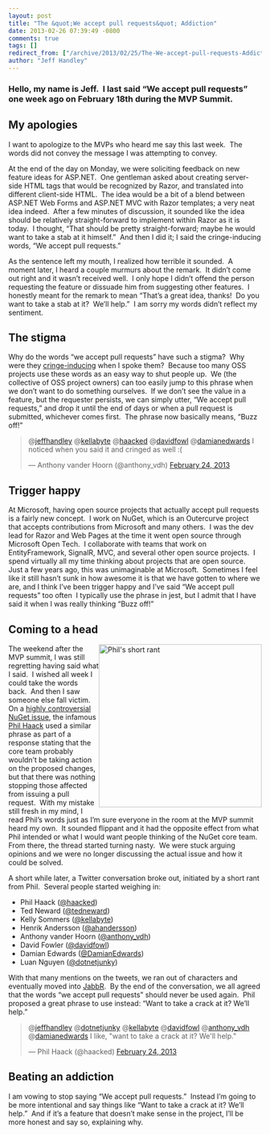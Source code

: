 ```yaml
---
layout: post
title: "The &quot;We accept pull requests&quot; Addiction"
date: 2013-02-26 07:39:49 -0800
comments: true
tags: []
redirect_from: ["/archive/2013/02/25/The-We-accept-pull-requests-Addiction.aspx/", "/archive/2013/02/25/the-we-accept-pull-requests-addiction.aspx"]
author: "Jeff Handley"
---
```

<!-- more -->
<h3>Hello, my name is Jeff.  I last said “We accept pull requests” one week ago on February 18th during the MVP Summit.</h3>  <h2>My apologies</h2>  <p>I want to apologize to the MVPs who heard me say this last week.  The words did not convey the message I was attempting to convey.</p>  <p>At the end of the day on Monday, we were soliciting feedback on new feature ideas for ASP.NET.  One gentleman asked about creating server-side HTML tags that would be recognized by Razor, and translated into different client-side HTML.  The idea would be a bit of a blend between ASP.NET Web Forms and ASP.NET MVC with Razor templates; a very neat idea indeed.  After a few minutes of discussion, it sounded like the idea should be relatively straight-forward to implement within Razor as it is today.  I thought, “That should be pretty straight-forward; maybe he would want to take a stab at it himself.”  And then I did it; I said the cringe-inducing words, “We accept pull requests.”</p>  <p>As the sentence left my mouth, I realized how terrible it sounded.  A moment later, I heard a couple murmurs about the remark.  It didn’t come out right and it wasn’t received well.  I only hope I didn’t offend the person requesting the feature or dissuade him from suggesting other features.  I honestly meant for the remark to mean “That’s a great idea, thanks!  Do you want to take a stab at it?  We’ll help.”  I am sorry my words didn’t reflect my sentiment.</p>  <h2>The stigma</h2>  <p>Why do the words “we accept pull requests” have such a stigma?  Why were they <a href="https://twitter.com/anthony_vdh/status/305570942724231168" target="_blank">cringe-inducing</a> when I spoke them?  Because too many OSS projects use these words as an easy way to shut people up.  We (the collective of OSS project owners) can too easily jump to this phrase when we don’t want to do something ourselves.  If we don’t see the value in a feature, but the requester persists, we can simply utter, “We accept pull requests,” and drop it until the end of days or when a pull request is submitted, whichever comes first.  The phrase now basically means, “Buzz off!”</p>

<blockquote class="twitter-tweet"><p>@<a href="https://twitter.com/jeffhandley">jeffhandley</a> @<a href="https://twitter.com/kellabyte">kellabyte</a> @<a href="https://twitter.com/haacked">haacked</a> @<a href="https://twitter.com/davidfowl">davidfowl</a> @<a href="https://twitter.com/damianedwards">damianedwards</a> I noticed when you said it and cringed as well :(</p>— Anthony vander Hoorn (@anthony_vdh) <a href="https://twitter.com/anthony_vdh/status/305570942724231168">February 24, 2013</a></blockquote>
<script async="" src="//platform.twitter.com/widgets.js" charset="utf-8"></script>

<h2>Trigger happy</h2>  <p>At Microsoft, having open source projects that actually accept pull requests is a fairly new concept.  I work on NuGet, which is an Outercurve project that accepts contributions from Microsoft and many others.  I was the dev lead for Razor and Web Pages at the time it went open source through Microsoft Open Tech.  I collaborate with teams that work on EntityFramework, SignalR, MVC, and several other open source projects.  I spend virtually all my time thinking about projects that are open source.  Just a few years ago, this was unimaginable at Microsoft.  Sometimes I feel like it still hasn’t sunk in how awesome it is that we have gotten to where we are, and I think I’ve been trigger happy and I’ve said “We accept pull requests” too often  I typically use the phrase in jest, but I admit that I have said it when I was really thinking “Buzz off!”</p>  <h2>Coming to a head</h2>  <p><a title="View the start of the twitter conversation" href="https://twitter.com/haacked/status/305517043237662721" target="_blank"><img title="Phil's short rant" style="border-left-width: 0px; border-right-width: 0px; border-bottom-width: 0px; margin-left: 0px; display: inline; border-top-width: 0px; margin-right: 0px" border="0" alt="Phil's short rant" align="right" src="http://jeffhandley.com/images/jeffhandley_com/WindowsLiveWriter/DirtyWordsWeacceptpullrequests_F213/image_3.png" width="324" /></a>The weekend after the MVP summit, I was still regretting having said what I said.  I wished all week I could take the words back.  And then I saw someone else fall victim.  On a <a href="https://github.com/NuGet/NuGetGallery/issues/807">highly controversial NuGet issue</a>, the infamous <a href="http://haacked.com" target="_blank">Phil Haack</a> used a similar phrase as part of a response stating that the core team probably wouldn’t be taking action on the proposed changes, but that there was nothing stopping those affected from issuing a pull request.  With my mistake still fresh in my mind, I read Phil’s words just as I’m sure everyone in the room at the MVP summit heard my own.  It sounded flippant and it had the opposite effect from what Phil intended or what I would want people thinking of the NuGet core team.  From there, the thread started turning nasty.  We were stuck arguing opinions and we were no longer discussing the actual issue and how it could be solved.</p>  <p>A short while later, a Twitter conversation broke out, initiated by a short rant from Phil.  Several people started weighing in:</p>  <ul>   <li>Phil Haack (<a href="http://twitter.com/haacked" target="_blank">@haacked</a>) </li>    <li>Ted Neward (<a href="http://twitter.com/tedneward" target="_blank">@tedneward</a>) </li>    <li>Kelly Sommers (<a href="http://twitter.com/kellabyte" target="_blank">@kellabyte</a>) </li>    <li>Henrik Andersson (<a href="http://twitter.com/ahandersson" target="_blank">@ahandersson</a>) </li>    <li>Anthony vander Hoorn ‏(<a href="http://twitter.com/anthony_vdh" target="_blank">@anthony_vdh</a>) </li>    <li>David Fowler (<a href="http://twitter.com/davidfowl" target="_blank">@davidfowl</a>) </li>    <li>Damian Edwards (<a href="http://twitter.com/DamianEdwards" target="_blank">@DamianEdwards</a>) </li>    <li>Luan Nguyen (<a href="http://twitter.com/dotnetjunky" target="_blank">@dotnetjunky</a>) </li> </ul>  <p>With that many mentions on the tweets, we ran out of characters and eventually moved into <a href="https://jabbr.net/#/rooms/oss" target="_blank">JabbR</a>.  By the end of the conversation, we all agreed that the words “we accept pull requests” should never be used again.  Phil proposed a great phrase to use instead: “Want to take a crack at it? We’ll help.”</p>

<blockquote class="twitter-tweet"><p>@<a href="https://twitter.com/jeffhandley">jeffhandley</a> @<a href="https://twitter.com/dotnetjunky">dotnetjunky</a> @<a href="https://twitter.com/kellabyte">kellabyte</a> @<a href="https://twitter.com/davidfowl">davidfowl</a> @<a href="https://twitter.com/anthony_vdh">anthony_vdh</a> @<a href="https://twitter.com/damianedwards">damianedwards</a> I like, "want to take a crack at it? We'll help."</p>— Phil Haack (@haacked) <a href="https://twitter.com/haacked/status/305571607613673472">February 24, 2013</a></blockquote>
<script async="" src="//platform.twitter.com/widgets.js" charset="utf-8"></script>

<h2>Beating an addiction</h2>  <p>I am vowing to stop saying “We accept pull requests.”  Instead I’m going to be more intentional and say things like “Want to take a crack at it? We’ll help.”  And if it’s a feature that doesn’t make sense in the project, I’ll be more honest and say so, explaining why.</p>

